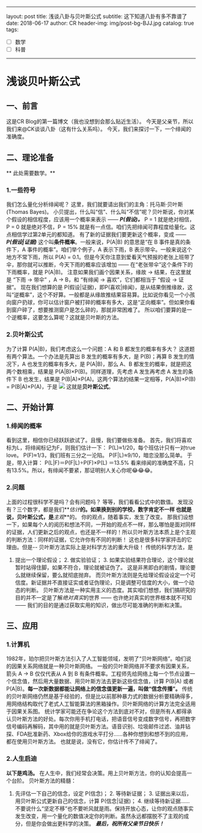 ---- 
layout:     post
title:      浅谈八卦与贝叶斯公式
subtitle:   这下知道八卦有多不靠谱了
date:       2018-06-17
author:     CR
header-img: img/post-bg-BJJ.jpg
catalog: true
tags:
- [ ] 数学
- [ ] 科普
---- 
# 浅谈贝叶斯公式
## 一、前言
这是CR Blog的第一篇博文（我也没想到会那么贴近生活）。
今天是父亲节，所以我们来@CK谈谈八卦（这有什么关系吗）。
今天，我们来探讨一下，一个绯闻的准确度。
## 二、理论准备
** 此处需要数学。**
### 1.一些符号
我们怎么量化分析绯闻呢？
这里，我们就要请出我们的主角：托马斯·贝叶斯(Thomas Bayes)。
小贝提出，什么叫“信”、什么叫“不信”呢？贝叶斯说，你对某个假设的相信程度，应该用一个概率来表示 ——
**_P(假设)。_**
P = 1 就是绝对相信，P = 0 就是绝对不信，P = 15% 就是有一点信。咱们先把绯闻可靠程度给量化。这点相信学过第2单元的都知道。
有了新的证据我们要更新这个概率，变成 ——
**_P(假设|证据)_**
这个叫**条件概率**。一般来说，P(A|B) 的意思是“在 B 事件是真的条件下，A 事件的概率”。咱们举个例子，A 表示下雨，B 表示带伞。一般来说这个地方不常下雨，所以 P(A) = 0.1。但是今天你注意到爱看天气预报的老张上班带了伞，那你就可以推断，今天下雨的概率应该增加 —— 在“老张带伞”这个条件下的下雨概率，就是 P(A|B)。
注意如果我们画个因果关系，缘故 → 结果，在这里就是 “下雨 → 带伞” ，A → B，和 “有绯闻 → 喜欢”，它们都相当于 “假设 → 证据”。
现在我们想算的是 P(假设|证据)，即P(喜欢|绯闻)，是从结果倒推缘故，这叫“逆概率”，这个不好算。一般都是从缘故推结果容易算。比如说你看见一个小孩向窗户扔球，你可以估计窗户被打碎的概率有多大，这是“正向概率”。但如果你看到窗户碎了，想要推测窗户是怎么碎的，那就非常困难了。
所以咱们要算的是一个逆概率，这要怎么算呢？这就是贝叶斯的方法。
### 2.贝叶斯公式
为了计算 P(A|B)，我们考虑这么一个问题：A 和 B 都发生的概率有多大？
这道题有两个算法。一个办法是先算出 B 发生的概率有多大，是 P(B)；再算 B 发生的情况下，A 也发生的概率有多大，是 P(A|B)，那么 A、B 都发生的概率，就是把这两个数相乘，结果是 P(A|B)×P(B)。同样道理，先考虑 A 发生再考虑 A 发生的条件下 B 也发生，结果是 P(B|A)×P(A)。这两个算法的结果一定相等，P(A|B)×P(B) = P(B|A)×P(A)，于是
![](https://i.loli.net/2018/06/17/5b25ef69b8388.jpeg)
这就是**贝叶斯公式**。
## 二、开始计算
### 1.绯闻的概率
看到这里，相信你已经跃跃欲试了。且慢，我们要做些准备。
首先，我们将喜欢标为L，将绯闻标记为F，则我们估计一下：
P(L)≈1/20，每个班估计只有一对true love。
P(F)≈1/3，我们班有三分之一沦陷。
P(F|L)≈9/10，暗恋没那么简单。
于是，带入计算：
P(L|F)＝P(F|L)÷P(F)×P(L)
  ＝13.5%
看来绯闻的准确度不高，只有13.5%。所以，有绯闻不要紧，那证明别人关心你呢😂😂😂。
### 2.问题
上面的过程很科学不是吗？会有问题吗？
等等，我们看看公式中的数值。
发现没有？三个数字，都是我们**_估计_**的。如果换到别的学校，数字肯定不一样
也就是说，贝叶斯公式，是**_主观_**的。
你的观点，随着事实，发生了改变。
那我们设想一下，如果每个人的阅历和想法不同，一开始的观点不一样，那么哪怕是面对同样的证据，人们更新之后的观点，也还是不一样的！所以贝叶斯方法本质上是个主观的判断方法：同样的证据，它允许你有不同的判断！
这也是很多科学家抨击的它理由。但是--
贝叶斯方法实际上是对科学方法的重大升级！
传统的科学方法，是
1. 提出一个理论假设；
	2. 做实验验证；
	3. 如果实验结果符合理论，这个理论就暂时站得住脚，如果不符合，理论就被证伪了。
		这是非黑即白的剧情，理论要么就继续保留，要么就彻底抛弃。
		而贝叶斯方法则是先给理论假设设定一个可信度。新证据并不直接证实或者证伪理论，只是调整可信度的大小，做一个动态的判断。
		贝叶斯方法是一种实用主义的态度。其实咱们想想，我们搞研究的目的并不一定是了解*绝对真实*的世界 —— 也许绝对真实的世界根本就不可知 —— 我们的目的是通过获取实用的知识，做出尽可能准确的判断和决策。
## 三、应用
### 1.计算机
1982年，珀尔把贝叶斯方法引入了人工智能领域，发明了“贝叶斯网络”。咱们说的因果关系网络就是一种贝叶斯网络。
一般的贝叶斯网络并不要求有因果关系，箭头 A → B 仅仅代表从 A 到 B 有条件概率。工程师先给网络上每一个节点设置一个信念值，然后用大量数据、用贝叶斯方法去更新这些信念值，计算 P(B|A) 或者 P(A|B)。**每一次新数据都能让网络上的信念值更新一遍，叫做“信念传播”。**
传统的贝叶斯网络仍然是基于经验的，但是比以前那种暴力式的数据分析要精确得多，用网络结构取代了老式人工智能算法的黑箱操作。贝叶斯网络的计算方法完全适用于因果关系图。
统计学家可能还在争论这个方法到底对不对，但是所有人都得承认贝叶斯方法的好处。每次你用手机打电话，把语音信号变成数字信号，再把数字信号编码再解码，其中用的就是贝叶斯方法。语音识别、垃圾邮件过滤、油井钻探、FDA批准新药、Xbox给你的游戏水平打分……各种你想到和想不到的应用，都在使用贝叶斯方法。
也就是说，没有它，你估计传不了绯闻了。
### 2.人生启迪
**以下是鸡汤。**
在人生中，我们经常会决策。用上贝叶斯方法，你的认知会提高一个台阶。
贝叶斯方法的精髓：
1. 先评估一下自己的信念，设定 P(信念)；
	2. 等待新证据；
	3. 证据出来以后，用贝叶斯公式更新自己的信念，计算 P(信念|证据)；
	4. 继续等待新证据……
		不要说什么“坚定不移”也不要听风就是雨。保持开放心态，让你的观点随事实发生改变，用一个量化的数值决定你的判断。虽然永远都摆脱不了主观的成分，但是你会做出更科学的决策。
**_最后，祝所有父亲节日快乐！_**
